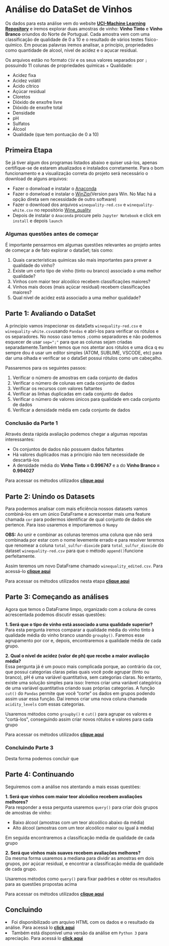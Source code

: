 # Análise do DataSet de Vinhos

<p>Os dados para esta análise vem do website <b><a href="https://archive.ics.uci.edu/ml/datasets/Wine+Quality">UCI-Machine Learning Repository</a></b> e iremos explorar duas amostras de vinho: <b>Vinho Tinto</b> e <b>Vinho Branco</b> oriundos do Norte de Portugual. Cada amostra vem com uma classificação de qualidade de 0 a 10 e o resultado de vários testes físico-químico. Em poucas palavras iremos analisar, a princípio, propriedades como quantidade de alcool, nível de acidez e o açucar residual.</p>
<p>Os arquivos estão no formato <code>CSV</code> e os seus valores separados por <code>;</code> possuindo 11 colunas de propriedades químicas + Qualidade:</p>
<ul>
  <li>Acidez fixa</li>
  <li>Acidez volátil</li>
  <li>Ácido cítrico</li>
  <li>Açúcar residual</li>
  <li>Cloretos</li>
  <li>Dióxido de enxofre livre</li>
  <li>Dióxido de enxofre total</li>
  <li>Densidade</li>
  <li>pH</li>
  <li>Sulfatos</li>
  <li>Álcool</li>
  <li>Qualidade (que tem pontuação de 0 a 10)</li>
</ul>

## Primeira Etapa

Se já tiver algum dos programas listados abaixo e quiser usá-los, apenas certifique-se de estarem atualizados e instalados corretamente. Para o bom funcionamento e a visualização correta do projeto será necessário o download de alguns arquivos:
<ul>
  <li>Fazer o donwload e instalar o <a href="https://www.anaconda.com/">Anaconda</a></li>
  <li>Fazer o donwload e instalar o <a href="https://www.winzip.com/win/en/downwz.html">WinZip</a>(Version para Win. No Mac há a opção direta sem necessidade de outro software)</li>
  <li>Fazer o download dos arquivos <code>winequality-red.csv</code> e <code>winequality-white.csv</code> no repositório <a href="https://github.com/sergioseo/Wine_quality">Wine_quality</a></li>
  <li>Depois de instalar o <code>Anaconda</code> procure pelo <code>Jupyter Notebook</code> e click em <code>install</code> e depois <code>launch</code></li>
</ul>
  
### Algumas questões antes de começar
<p>É importante pensarmos em algumas questões relevantes ao projeto antes de começar a de fato explorar o dataSet; tais como:
  <ol>
    <li>Quais características químicas são mais importantes para prever a qualidade do vinho?</li>
    <li>Existe um certo tipo de vinho (tinto ou branco) associado a uma melhor qualidade?</li>
    <li>Vinhos com maior teor alcoólico recebem classificações maiores?</li>
    <li>Vinhos mais doces (mais açúcar residual) recebem classificações maiores?</li>
    <li>Qual nível de acidez está associado a uma melhor qualidade?</li>
  </ol>

## Parte 1: Avaliando o DataSet
<p>A principio vamos inspecionar os dataSets <code>winequality-red.csv</code> e <code>winequality-white.csv</code>usando  <code>Pandas</code> e abri-los para verificar os rótulos e os separadores. No nosso caso temos <code>;</code>como separadores e não podemos esquecer de usar <code>sep=";"</code> para que as colunas sejam criadas separadamente.Também temos que nos atentar aos rótulos e uma dica q eu sempre dou é usar um editor simples (ATOM, SUBLIME, VSCODE, etc) para dar uma olhada e verificar se o dataSet possui rótulos como um cabeçalho.
<p>Passaremos para os seguintes passos:</p>
<ol>
  <li>Verificar o número de amostras em cada conjunto de dados</li>
  <li>Verificar o número de colunas em cada conjunto de dados</li>
  <li>Verificar os recursos com valores faltantes</li>
  <li>Verificar as linhas duplicadas em cada conjunto de dados</li>
  <li>Verificar o número de valores únicos para qualidade em cada conjunto de dados</li>
  <li>Verificar a densidade média em cada conjunto de dados</li>
</ol>

### Conclusão da Parte 1
<p>Através desta rápida avaliação podemos chegar a algumas repostas interessantes:</p>
  <ul>
  <li>Os conjuntos de dados não possuem dados faltantes</li>
  <li>Há valores duplicados mas a principio não tem necessidade de descartá-los</li>
  <li>A densidade média do <b>Vinho Tinto = 0.996747</b> e a do <b>Vinho Branco = 0.994027</b></li>
  </ul>
<p>Para acessar os métodos utilizados <b><a href="https://github.com/sergioseo/Wine_quality/blob/master/avaliando_parte_1.ipynb">clique aqui</a></b>  
</p>

## Parte 2: Unindo os Datasets

<p>Para podermos analisar com mais eficiência nossos datasets vamos combiná-los em um único DataFrame e acrescentar mais uma feature chamada <code>cor</code> para podermos identificar de qual conjunto de dados ele pertence. Para isso usaremos e importaremos o <code>Numpy</code></p>
<p><b>OBS:</b> Ao unir e combinar as colunas teremos uma coluna que não será combinada por estar com o nome levemente errado e para resolver teremos que renomear a coluna <code>total_sulfur-dioxide</code> para <code>total_sulfur_dioxide</code> do dataset <code>winequality-red.csv</code> para que o método <code>append()</code>funcione perfeitamente.
<p>Assim teremos um novo DataFrame chamado <code>winequality_edited.csv</code>. Para acessá-lo <b><a href="https://github.com/sergioseo/Wine_quality/blob/master/winequality_edited.csv">clique aqui</a></b>
<p>Para acessar os métodos utilizados nesta etapa <b><a href="https://github.com/sergioseo/Wine_quality/blob/master/unindo_datasets_parte_2.ipynb">clique aqui</a></b>  
</p>

## Parte 3: Começando as análises
<p>Agora que temos o DataFrame limpo, organizado com a coluna de cores acrescentada podemos discutir essas questões:</p>
<p><b>1. Será que o tipo de vinho está associado a uma qualidade superior?</b></br>
  Para esta pergunta iremos comparar a qualidade média do vinho tinto à qualidade média do vinho branco usando <code>groupby()</code>. Faremos esse agrupamento por cor e, depois, encontraremos a qualidade média de cada grupo.</p>
<p><b>2. Qual o nível de acidez (valor de ph) que recebe a maior avaliação média?</b></br>
Essa pergunta já é um pouco mais complicada porque, ao contrário da cor, que possui categorias claras pelas quais você pode agrupar (tinto ou branco), pH é uma variável quantitativa, sem categorias claras. No entanto, existe uma solução simples para isso: Iremos criar uma variável categórica de uma variável quantitativa criando suas próprias categorias. A função <code>cut()</code> do <code>Pandas</code> permite que você “corte” os dados em grupos podendo assim usar essa função. Daí iremos criar uma nova coluna chamada <code>acidity_levels</code> com essas categorias.</p>
<p>Usaremos métodos como <code>groupby()</code> e <code>cut()</code> para agrupar os valores e "cortá-los", conseguindo assim criar novos rótulos e valores para cada grupo</p>
<p>Para acessar os métodos utilizados <b><a href="https://github.com/sergioseo/Wine_quality/blob/master/comecando_as_analises_parte_3.ipynb">clique aqui</a></b>  
</p>

### Concluindo Parte 3
<p>Desta forma podemos concluir que 
  
## Parte 4: Continuando

<p>Seguiremos com a análise nos atentando a mais essas questões:</p>
<p><b>1. Será que vinhos com maior teor alcóolico recebem avaliações melhores?</b></br>
Para responder a essa pergunta usaremos <code>query()</code> para criar dois grupos de amostras de vinho:</p>
  <ul>
    <li>Baixo álcool (amostras com um teor alcoólico abaixo da média)</li>
    <li>Alto álcool (amostras com um teor alcoólico maior ou igual à média)</li>
  </ul>
<p>Em seguida encontraremos a classificação média de qualidade de cada grupo<p>
<p><b>2. Será que vinhos mais suaves recebem avaliações melhores?</b></br>
Da mesma forma usaremos a mediana para dividir as amostras em dois grupos, por açúcar residual, e encontrar a classificação média de qualidade de cada grupo.</p>
<p>Usaremos métodos como <code>query()</code> para fixar padrões e obter os resultados para as questões propostas acima</p>
<p>Para acessar os métodos utilizados <b><a href="https://github.com/sergioseo/Wine_quality/blob/master/continuando_parte_4.ipynb">clique aqui</a></b>  
</p>



## Concluindo
  <li>Foi disponibilizado um arquivo HTML com os dados e o resultado da análise. Para acessá lo <b><a href="https://github.com/sergioseo/MotivateCo/blob/master/chicago_bike.html">click aqui<a/></b>
  <li>Também está disponível uma versão da análise em <code>Python 3</code> para apreciação. Para acessá lo <b><a href="https://github.com/sergioseo/MotivateCo/blob/master/chicago_bike.py">click aqui<a/></b>

